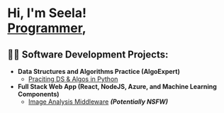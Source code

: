 <h1>Hi, I'm Seela! <br/><a href="https://github.com/seelasharon">Programmer</a>, 

<h2>👨‍💻 Software Development Projects:</h2>

- <b>Data Structures and Algorithms Practice (AlgoExpert)</b>
  - [Praciting DS & Algos in Python](https://github.com/seelasharon/Algorithms-Practice)
- <b>Full Stack Web App (React, NodeJS, Azure, and Machine Learning Components)</b>
  - [Image Analysis Middleware](https://github.com/seelasharon/4chan-Image-Analysis-Middleware-C964) <b><i>(Potentially NSFW)</b></i>


[X]: https://x.com/sharonshukuru58?t=3SxwHfDglsWYt9UDp34hLA&s=09
[youtube]: https://www.youtube.com/@seelashukurus1838
[instagram]: https://x.com/sharonshukuru58?t=3SxwHfDglsWYt9UDp34hLA&s=09

<!--
**seelasharon/seelasharon** is a ✨ _special_ ✨ repository because its `README.md` (this file) appears on your GitHub profile.

Here are some ideas to get you started:

- 🔭 I’m currently working on ...
- 🌱 I’m currently learning ...
- 👯 I’m looking to collaborate on ...
- 🤔 I’m looking for help with ...
- 💬 Ask me about ...
- 📫 How to reach me: ...
- 😄 Pronouns: ...
- ⚡ Fun fact: ...
-->
